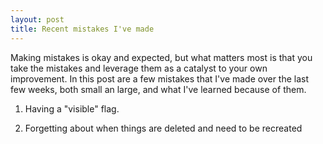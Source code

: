 ```yaml
---
layout: post
title: Recent mistakes I've made
---
```

Making mistakes is okay and expected, but what matters most is that you take the mistakes and leverage them as a catalyst to your own improvement. In this post are a few mistakes that I've made over the last few weeks, both small an large, and what I've learned because of them.

1. Having a "visible" flag.

2. Forgetting about when things are deleted and need to be recreated

